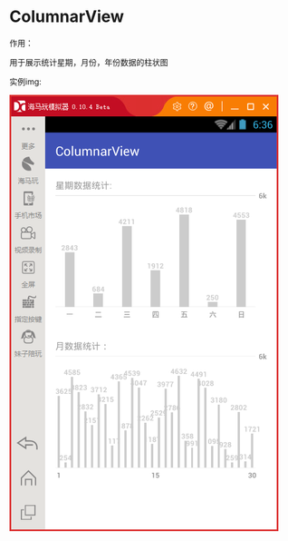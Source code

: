 # ColumnarView
 作用：
 
 用于展示统计星期，月份，年份数据的柱状图


  实例img:
  
![image](https://github.com/cqboy/ColumnarView/blob/master/img/5%7B6F2YQ0K%7BV%2549CN25RU%60_P.png)
